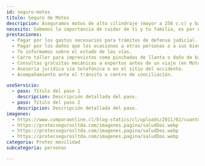```yaml
---
id: seguro-motos
titulo: Seguro de Motos
descripcion: Aseguramos motos de alto cilindraje (mayor a 250 c.c) y bajo cilindraje (menor o igual a 250 c.c.). Para cuidar la tuya, cuentas con tres revisiones preventivas gratis al año y las asesorías que necesites con un mecánico experto. Esto se brinda en el Centro de Servicios Motos Protec Seguros y sus aliados o, si prefieres, de forma virtual, También tienes un peritaje gratuito. Si estás de viaje en carretera y te chocas o varas y tu moto es de alto cilindraje, tienes servicio de grúa de amplio alcance para devolverte o llegar a tu destino. Esto también aplica si tu moto es eléctrica.​
necesito: Sabemos la importancia de cuidar de ti y tu familia, es por ello que, te brindamos las mejores opciones que te permitirán disfrutar de los momentos más especiales de tu vida con tranquilidad.
prestaciones: 
  - Pagar por los gastos necesarios para trámites de defensa judicial.
  - Pagar por los daños que les ocasiones a otras personas o a sus bienes
  - Te informamos sobre el estado de las vías.
  - Carro taller para imprevistos como pinchadas de llanta o daño de batería.
  - Consultas gratuitas mecánicas a expertos antes de un viaje (en Motos Protec Seguros Bogotá, Cali y Medellín).
  - Asesoría jurídica vía telefónica o en el sitio del accidente.
  - Acompañamiento ante el tránsito o centro de conciliación.

usoServicio:
  - paso: Título del paso 1
    descripcion: Descripción detallada del paso.
  - paso: Título del paso 2
    descripcion: Descripción detallada del paso.
imagenes:
  - https://www.comparaonline.cl/blog-statics/cl/uploads/2011/02/cuanto-vale-el-soap-de-moto-442x280.jpg
  - https://protecsegurosltda.com/imagenes.pagina/saludDos.webp
  - https://protecsegurosltda.com/imagenes.pagina/saludDos.webp
  - https://protecsegurosltda.com/imagenes.pagina/saludDos.webp
categoria: Protec movilidad
subcategoria: personas

---
```

